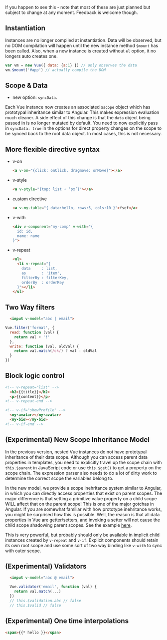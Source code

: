 If you happen to see this - note that most of these are just planned but subject to change at any moment. Feedback is welcome though.

## Instantiation

Instances are no longer compiled at instantiation. Data will be observed, but no DOM compilation will happen until the new instance method `$mount` has been called. Also, when a new instance is created without `el` option, it no longers auto creates one.

``` js
var vm = new Vue({ data: {a:1} }) // only observes the data
vm.$mount('#app') // actually compile the DOM
```

## Scope & Data

- new option: `syncData`.

Each Vue instance now creates an associated `$scope` object which has prototypal inheritance similar to Angular. This makes expression evaluation much cleaner. A side effect of this change is that the `data` object being passed in is no longer mutated by default. You need to now explicitly pass in  `syncData: true` in the options for direct property changes on the scope to be synced back to the root data object. In most cases, this is not necessary.

## More flexible directive syntax
  
  - v-on

    ``` html
    <a v-on="{click: onClick, dragmove: onMove}"></a>
    ```

  - v-style

    ``` html
    <a v-style="{top: list + ‘px’}"></a>
    ```

  - custom directive

    ``` html
    <a v-my-table="{ data:hello, rows:5, cols:10 }">fsef</a>
    ```

  - v-with

    ``` html
    <div v-component="my-comp" v-with="{
      id: id,
      name: name
    }">
    ```

  - v-repeat

    ``` html
    <ul>
      <li v-repeat="{
        data     : list,
        as       : 'item',
        filterBy : filterKey,
        orderBy  : orderKey
      }"></li>
    </ul>
    ```

## Two Way filters

``` html
  <input v-model="abc | email">
```

``` js
Vue.filter('format', {
  read: function (val) {
    return val + '!'
  },
  write: function (val, oldVal) {
    return val.match(/ok/) ? val : oldVal
  }
})
```

## Block logic control

``` html
<!-- v-repeat="list" -->
  <h2>{{title}}</h2>
  <p>{{content}}</p>
<!-- v-repeat-end -->
```

``` html
<!-- v-if="showProfile" -->
  <my-avatar></my-avatar>
  <my-bio></my-bio>
<!-- v-if-end -->
```

## (Experimental) New Scope Inheritance Model

In the previous version, nested Vue instances do not have prototypal inheritance of their data scope. Although you can access parent data properties in templates, you need to explicitly travel up the scope chain with `this.$parent` in JavaScript code or use `this.$get()` to get a property on the scope chain. The expression parser also needs to do a lot of dirty work to determine the correct scope the variables belong to.

In the new model, we provide a scope inehritance system similar to Angular, in which you can directly access properties that exist on parent scopes. The major difference is that setting a primitive value property on a child scope WILL affect that on the parent scope! This is one of the major gotchas in Angular. If you are somewhat familiar with how prototype inehritance works, you might be surprised how this is possible. Well, the reason is that all data properties in Vue are getter/setters, and invoking a setter will not cause the child scope shadowing parent scopes. See the example [here](http://jsfiddle.net/yyx990803/Px2n6/).

This is very powerful, but probably should only be available in implicit child instances created by `v-repeat` and `v-if`. Explicit components should retain its own root scope and use some sort of two way binding like `v-with` to sync with outer scope.

## (Experimental) Validators

``` html
  <input v-model="abc @ email">
```

``` js
  Vue.validator('email', function (val) {
    return val.match(...)
  })
  // this.$validation.abc // false
  // this.$valid // false
```

## (Experimental) One time interpolations

``` html
<span>{{* hello }}</span>
```